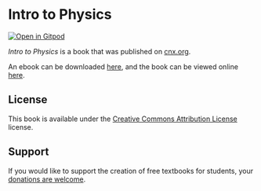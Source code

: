 # Intro to Physics

[![Open in Gitpod](https://gitpod.io/button/open-in-gitpod.svg)](https://gitpod.io/from-referrer/)

_Intro to Physics_ is a book that was published on [cnx.org](https://cnx.org/).

An ebook can be downloaded [here](https://github.com/cnx-user-books/cnxbook-intro-to-physics/releases/latest), and the book can be viewed online [here](https://github.com/cnx-user-books/cnxbook-intro-to-physics/releases/latest).

## License
This book is available under the [Creative Commons Attribution License](./LICENSE) license.

## Support
If you would like to support the creation of free textbooks for students, your [donations are welcome](https://riceconnect.rice.edu/donation/support-openstax-banner).
